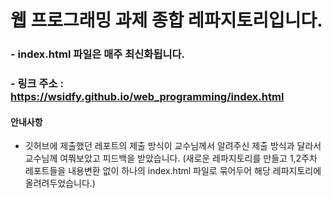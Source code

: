 # 웹 프로그래밍 과제 종합 레파지토리입니다.

### - index.html 파일은 매주 최신화됩니다.
### - 링크 주소 : https://wsidfy.github.io/web_programming/index.html


#### 안내사항

- 깃허브에 제출했던 레포트의 제출 방식이 교수님께서 알려주신 제출 방식과 달라서 교수님께 여쭤보았고 피드백을 받았습니다.
  (새로운 레파지토리를 만들고 1,2주차 레포트들을 내용변환 없이 하나의 index.html 파일로 묶어두어 해당 레파지토리에 올려려두었습니다.)
